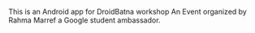 This is an Android app for DroidBatna workshop 
An Event organized by Rahma Marref a Google student ambassador.
